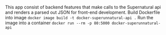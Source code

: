 This app consist of backend features that make calls to the Supernatural api and renders a parsed out JSON for front-end development.
Build Dockerfile into image
`docker image build -t docker-superunnatural-api .`
Run the image into a container
`docker run --rm -p 80:5000 docker-superunnatural-api`
